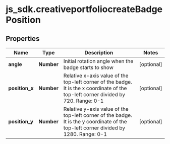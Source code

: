 # js_sdk.creativeportfoliocreateBadgePosition

## Properties
Name | Type | Description | Notes
------------ | ------------- | ------------- | -------------
**angle** | **Number** | Initial rotation angle when the badge starts to show | [optional] 
**position_x** | **Number** | Relative x-axis value of the top-left corner of the badge. It is the x coordinate of the top-left corner divided by 720. Range: 0-1 | [optional] 
**position_y** | **Number** |  Relative y-axis value of the top-left corner of the badge. It is the y coordinate of the top-left corner divided by 1280. Range: 0-1 | [optional] 
